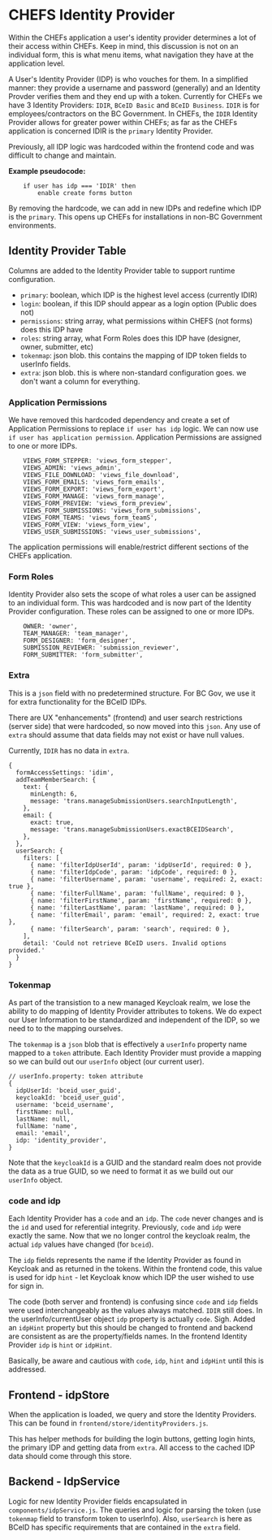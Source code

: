 # CHEFS Identity Provider

Within the CHEFs application a user's identity provider determines a lot of their access within CHEFs. Keep in mind, this discussion is not on an individual form, this is what menu items, what navigation they have at the application level.

A User's Identity Provider (IDP) is who vouches for them. In a simplified manner: they provide a username and password (generally) and an Identity Provder verifies them and they end up with a token. Currently for CHEFs we have 3 Identity Providers: `IDIR`, `BCeID Basic` and `BCeID Business`. `IDIR` is for employees/contractors on the BC Government. In CHEFs, the `IDIR` Identity Provider allows for greater power within CHEFs; as far as the CHEFs application is concerned IDIR is the `primary` Identity Provider.

Previously, all IDP logic was hardcoded within the frontend code and was difficult to change and maintain. 

**Example pseudocode:**

```
	if user has idp === 'IDIR' then 
		enable create forms button
```

By removing the hardcode, we can add in new IDPs and redefine which IDP is the `primary`. This opens up CHEFs for installations in non-BC Government environments.

## Identity Provider Table
Columns are added to the Identity Provider table to support runtime configuration.

* `primary`: boolean, which IDP is the highest level access (currently IDIR)
* `login`: boolean, if this IDP should appear as a login option (Public does not)
* `permissions`: string array, what permissions within CHEFS (not forms) does this IDP have
* `roles`: string array, what Form Roles does this IDP have (designer, owner, submitter, etc)
* `tokenmap`: json blob. this contains the mapping of IDP token fields to userInfo fields.
* `extra`: json blob. this is where non-standard configuration goes. we don't want a column for everything.

### Application Permissions

We have removed this hardcoded dependency and create a set of Application Permissions to replace `if user has idp` logic. We can now use `if user has application permission`. Application Permissions are assigned to one or more IDPs.

```
    VIEWS_FORM_STEPPER: 'views_form_stepper',
    VIEWS_ADMIN: 'views_admin',
    VIEWS_FILE_DOWNLOAD: 'views_file_download',
    VIEWS_FORM_EMAILS: 'views_form_emails',
    VIEWS_FORM_EXPORT: 'views_form_export',
    VIEWS_FORM_MANAGE: 'views_form_manage',
    VIEWS_FORM_PREVIEW: 'views_form_preview',
    VIEWS_FORM_SUBMISSIONS: 'views_form_submissions',
    VIEWS_FORM_TEAMS: 'views_form_teamS',
    VIEWS_FORM_VIEW: 'views_form_view',
    VIEWS_USER_SUBMISSIONS: 'views_user_submissions',
```

The application permissions will enable/restrict different sections of the CHEFs application.

### Form Roles

Identity Provider also sets the scope of what roles a user can be assigned to an individual form. This was hardcoded and is now part of the Identity Provider configuration. These roles can be assigned to one or more IDPs.

```
    OWNER: 'owner',
    TEAM_MANAGER: 'team_manager',
    FORM_DESIGNER: 'form_designer',
    SUBMISSION_REVIEWER: 'submission_reviewer',
    FORM_SUBMITTER: 'form_submitter',
```

### Extra
This is a `json` field with no predetermined structure. For BC Gov, we use it for extra functionality for the BCeID IDPs.

There are UX "enhancements" (frontend) and user search restrictions (server side) that were hardcoded, so now moved into this `json`. Any use of `extra` should assume that data fields may not exist or have null values.

Currently, `IDIR` has no data in `extra`.

```
{
  formAccessSettings: 'idim',
  addTeamMemberSearch: {
    text: {
      minLength: 6,
      message: 'trans.manageSubmissionUsers.searchInputLength',
    },
    email: {
      exact: true,
      message: 'trans.manageSubmissionUsers.exactBCEIDSearch',
    },
  },
  userSearch: {
    filters: [ 
      { name: 'filterIdpUserId', param: 'idpUserId', required: 0 }, 
      { name: 'filterIdpCode', param: 'idpCode', required: 0 }, 
      { name: 'filterUsername', param: 'username', required: 2, exact: true }, 
      { name: 'filterFullName', param: 'fullName', required: 0 }, 
      { name: 'filterFirstName', param: 'firstName', required: 0 }, 
      { name: 'filterLastName', param: 'lastName', required: 0 }, 
      { name: 'filterEmail', param: 'email', required: 2, exact: true }, 
      { name: 'filterSearch', param: 'search', required: 0 }, 
    ],
    detail: 'Could not retrieve BCeID users. Invalid options provided.'
  }
}
```

### Tokenmap
As part of the transistion to a new managed Keycloak realm, we lose the ability to do mapping of Identity Provider attributes to tokens. We do expect our User Information to be standardized and independent of the IDP, so we need to to the mapping ourselves.

The `tokenmap` is a `json` blob that is effectively a `userInfo` property name mapped to a `token` attribute. Each Identity Provider must provide a mapping so we can build out our `userInfo` object (our current user).

```
// userInfo.property: token attribute
{
  idpUserId: 'bceid_user_guid',
  keycloakId: 'bceid_user_guid',
  username: 'bceid_username',
  firstName: null,
  lastName: null,
  fullName: 'name',
  email: 'email',
  idp: 'identity_provider',
}
```

Note that the `keycloakId` is a GUID and the standard realm does not provide the data as a true GUID, so we need to format it as we build out our `userInfo` object.

### code and idp

Each Identity Provider has a `code` and an `idp`. The `code` never changes and is the `id` and used for referential integrity. Previously, `code` and `idp` were exactly the same. Now that we no longer control the keycloak realm, the actual `idp` values have changed (for `bceid`).

The `idp` fields represents the name if the Identity Provider as found in Keycloak and as returned in the tokens. Within the frontend code, this value is used for idp `hint` - let Keycloak know which IDP the user wished to use for sign in.

The code (both server and frontend) is confusing since `code` and `idp` fields were used interchangeably as the values always matched. `IDIR` still does. In the userInfo/currentUser object `idp` property is actually `code`. Sigh. Added an `idpHint` property but this should be changed to frontend and backend are consistent as are the property/fields names. In the frontend Identity Provider `idp` is `hint` or `idpHint`.

Basically, be aware and cautious with `code`, `idp`, `hint` and `idpHint` until this is addressed.

## Frontend - idpStore
When the application is loaded, we query and store the Identity Providers. This can be found in `frontend/store/identityProviders.js`.

This has helper methods for building the login buttons, getting login hints, the primary IDP and getting data from `extra`. All access to the cached IDP data should come through this store.

## Backend - IdpService
Logic for new Identity Provider fields encapsulated in `components/idpService.js`. The queries and logic for parsing the token (use `tokenmap` field to transform token to userInfo). Also, `userSearch` is here as BCeID has specific requirements that are contained in the `extra` field.

